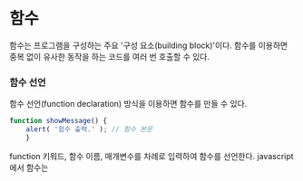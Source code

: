 # 함수
함수는 프로그램을 구성하는 주요 '구성 요소(building block)'이다. 함수를 이용하면 중복 없이 유사한 동작을 하는 코드를 여러 번 호출할 수 있다.
### 함수 선언
함수 선언(function declaration) 방식을 이용하면 함수를 만들 수 있다.
```javascript
function showMessage() {
    alert( '함수 출력.' ); // 함수 본문
    }
```
function 키워드, 함수 이름, 매개변수를 차례로 입력하여 함수를 선언한다. javascript에서 함수는 <script> 안에서 선언하고 괄호를 붙여 사용한다.<br>
매개변수가 여러 개 있다면 콤마로 구분한다. 함수를 구성하는 코드의 모임인 '함수 본문(body)'을 중괄호로 감싸 붙여준다.
함수의 주요 용도 중 하나는 중복 코드 피하기이다. 

### 지역변수
함수 내에서 선언한 변수인 지역 변수(local variable)는 함수 안에서만 접근할 수 있다.
```javascript
function showMessage() {
    let message = '지역변수'; // 지역변수
    alert(message);
}
showMessage(); // 
alert(message); // message는 함수 내 지역변수기 때문에 ReferenceError가 발생한다.
```
### 외부변수
함수 내부에서 함수 외부의 변수인 외부변수(outer variable)에 접근할 수 있다.
```javascript
let userName = 'John';
function showMessage() {
    let message = 'Hello,' + userName;
    alert(message);
}
showMessage(); // Hello, John
```
함수에선 외부변수에 접근과 수정이 가능하다.
```javascript
let name = 'John';
function showMessage() {
    name = "yong";
    let message = 'Hello,' + name;
    alert(message);
}
alert(name); // 함수 호출 전이므로 John 출력
showMessage();
alert(name); // 함수에 의해 yong으로 바뀐다.
```
함수 내부에 외부변수와 동일한 이름을 가진 변수가 선언되었다면, 함수는 내부 변수를 우선시한다.<br>
따라서, 함수 내부에 외부변수와 동일명 지역변수가 선언되었다면 지역변수를 사용하지, 외부변수는 건드리지 않는다.
```javascript
let name = 'John';

function showMessage() {
  let name = "Bob"; // 같은 이름을 가진 지역변수를 선언한다.

  let message = 'Hello, ' + name; // Bob
  alert(message);
}

// 함수는 내부변수인 name만 사용한다.
showMessage();

alert(name); // 함수는 외부변수에 접근하지 않았다. 따라서 값은 그대로 John이 출력된다.
```

### 전역변수
함수 외부에 선언된 변수는 전역변수(global variable)라고 부른다.<br><br>
전역변수는 같은 이름을 가진 지역 변수에 의해 가려지지 않는다면 모든 함수에서 접근 가능하다.<br><br>
변수는 연관되는 함수 내에 선언하고 전역변수는 되도록 사용을 지양하자. 근래 작성된 코드들은 대부분 전역변수를 사용하지 않거나
최소한으로만 사용한다. <br>
다만 프로젝트 전반에서 사용되는 데이터는 전역변수에 저장하는 것이 유용한 경우도 있다.

### 매개변수
매개변수(parameter)를 이용하면 임의의 데이터를 함수 안에 전달할 수 있다. 매개변수는 인자(parameter)라고도 한다.
```javascript
function showMessage(from, text) {

  // 매개변수 from을 지역 변수 from으로 인지하여 지역변수 from에 저장된다.
  from = '*' + from + '*';


  alert( from + ': ' + text );
}

let from = "Ann";

showMessage(from, "Hello"); // *Ann*: Hello

// 매개변수를 지역변수로 인지하여 지역 변수 from만 번경되었으므로 여전히 'Ann'
alert( from ); // Ann
```
함수의 매개변수에 
















